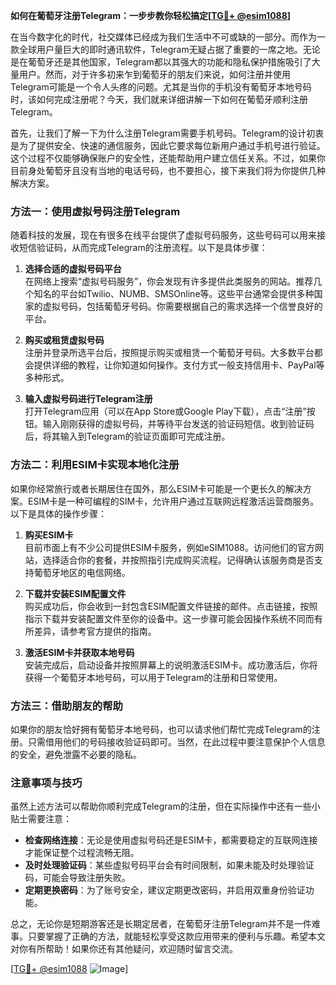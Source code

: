 **如何在葡萄牙注册Telegram：一步步教你轻松搞定[[TG💪+ @esim1088](https://t.me/s/esim1088)]**

在当今数字化的时代，社交媒体已经成为我们生活中不可或缺的一部分。而作为一款全球用户量巨大的即时通讯软件，Telegram无疑占据了重要的一席之地。无论是在葡萄牙还是其他国家，Telegram都以其强大的功能和隐私保护措施吸引了大量用户。然而，对于许多初来乍到葡萄牙的朋友们来说，如何注册并使用Telegram可能是一个令人头疼的问题。尤其是当你的手机没有葡萄牙本地号码时，该如何完成注册呢？今天，我们就来详细讲解一下如何在葡萄牙顺利注册Telegram。

首先，让我们了解一下为什么注册Telegram需要手机号码。Telegram的设计初衷是为了提供安全、快速的通信服务，因此它要求每位新用户通过手机号进行验证。这个过程不仅能够确保账户的安全性，还能帮助用户建立信任关系。不过，如果你目前身处葡萄牙且没有当地的电话号码，也不要担心，接下来我们将为你提供几种解决方案。

### **方法一：使用虚拟号码注册Telegram**

随着科技的发展，现在有很多在线平台提供了虚拟号码服务，这些号码可以用来接收短信验证码，从而完成Telegram的注册流程。以下是具体步骤：

1. **选择合适的虚拟号码平台**  
   在网络上搜索“虚拟号码服务”，你会发现有许多提供此类服务的网站。推荐几个知名的平台如Twilio、NUMB、SMSOnline等。这些平台通常会提供多种国家的虚拟号码，包括葡萄牙号码。你需要根据自己的需求选择一个信誉良好的平台。

2. **购买或租赁虚拟号码**  
   注册并登录所选平台后，按照提示购买或租赁一个葡萄牙号码。大多数平台都会提供详细的教程，让你知道如何操作。支付方式一般支持信用卡、PayPal等多种形式。

3. **输入虚拟号码进行Telegram注册**  
   打开Telegram应用（可以在App Store或Google Play下载），点击“注册”按钮。输入刚刚获得的虚拟号码，并等待平台发送的验证码短信。收到验证码后，将其输入到Telegram的验证页面即可完成注册。

### **方法二：利用ESIM卡实现本地化注册**

如果你经常旅行或者长期居住在国外，那么ESIM卡可能是一个更长久的解决方案。ESIM卡是一种可编程的SIM卡，允许用户通过互联网远程激活运营商服务。以下是具体的操作步骤：

1. **购买ESIM卡**  
   目前市面上有不少公司提供ESIM卡服务，例如eSIM1088。访问他们的官方网站，选择适合你的套餐，并按照指引完成购买流程。记得确认该服务商是否支持葡萄牙地区的电信网络。

2. **下载并安装ESIM配置文件**  
   购买成功后，你会收到一封包含ESIM配置文件链接的邮件。点击链接，按照指示下载并安装配置文件至你的设备中。这一步骤可能会因操作系统不同而有所差异，请参考官方提供的指南。

3. **激活ESIM卡并获取本地号码**  
   安装完成后，启动设备并按照屏幕上的说明激活ESIM卡。成功激活后，你将获得一个葡萄牙本地号码，可以用于Telegram的注册和日常使用。

### **方法三：借助朋友的帮助**

如果你的朋友恰好拥有葡萄牙本地号码，也可以请求他们帮忙完成Telegram的注册。只需借用他们的号码接收验证码即可。当然，在此过程中要注意保护个人信息的安全，避免泄露不必要的隐私。

### **注意事项与技巧**

虽然上述方法可以帮助你顺利完成Telegram的注册，但在实际操作中还有一些小贴士需要注意：

- **检查网络连接**：无论是使用虚拟号码还是ESIM卡，都需要稳定的互联网连接才能保证整个过程流畅无阻。
- **及时处理验证码**：某些虚拟号码平台会有时间限制，如果未能及时处理验证码，可能会导致注册失败。
- **定期更换密码**：为了账号安全，建议定期更改密码，并启用双重身份验证功能。

总之，无论你是短期游客还是长期定居者，在葡萄牙注册Telegram并不是一件难事。只要掌握了正确的方法，就能轻松享受这款应用带来的便利与乐趣。希望本文对你有所帮助！如果你还有其他疑问，欢迎随时留言交流。

[[TG💪+ @esim1088](https://t.me/s/esim1088) ![Image](https://i.postimg.cc/4NQfJmqS/Snipaste-2025-05-13-00-14-12.png)]